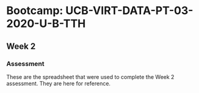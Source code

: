 # Bootcamp: UCB-VIRT-DATA-PT-03-2020-U-B-TTH

## Week 2 

### Assessment
These are the spreadsheet that were used to complete the Week 2 assessment. They are here for reference.

